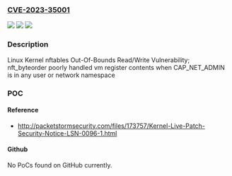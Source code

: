 ### [CVE-2023-35001](https://cve.mitre.org/cgi-bin/cvename.cgi?name=CVE-2023-35001)
![](https://img.shields.io/static/v1?label=Product&message=Linux%20Kernel&color=blue)
![](https://img.shields.io/static/v1?label=Version&message=%3D%20v3.13-rc1%20&color=brighgreen)
![](https://img.shields.io/static/v1?label=Vulnerability&message=CWE-787&color=brighgreen)

### Description

Linux Kernel nftables Out-Of-Bounds Read/Write Vulnerability; nft_byteorder poorly handled vm register contents when CAP_NET_ADMIN is in any user or network namespace

### POC

#### Reference
- http://packetstormsecurity.com/files/173757/Kernel-Live-Patch-Security-Notice-LSN-0096-1.html

#### Github
No PoCs found on GitHub currently.

